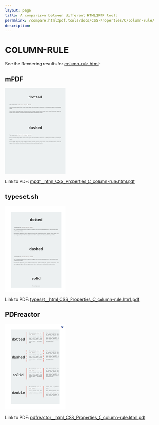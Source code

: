 ```yaml
---
layout: page
title: A comparison between different HTML2PDF tools
permalink: /compare.html2pdf.tools/docs/CSS-Properties/C/column-rule/
description: 
---
```


# COLUMN-RULE

See the Rendering results for [column-rule.html](/html/CSS%20Properties/C/column-rule.html):

## mPDF
![](mpdf__html_CSS_Properties_C_column-rule.html.png) 

Link to PDF: [mpdf__html_CSS_Properties_C_column-rule.html.pdf](mpdf__html_CSS_Properties_C_column-rule.html.pdf)

## typeset.sh
![](typeset__html_CSS_Properties_C_column-rule.html.png) 

Link to PDF: [typeset__html_CSS_Properties_C_column-rule.html.pdf](typeset__html_CSS_Properties_C_column-rule.html.pdf)

## PDFreactor
![](pdfreactor__html_CSS_Properties_C_column-rule.html.png) 

Link to PDF: [pdfreactor__html_CSS_Properties_C_column-rule.html.pdf](pdfreactor__html_CSS_Properties_C_column-rule.html.pdf)
